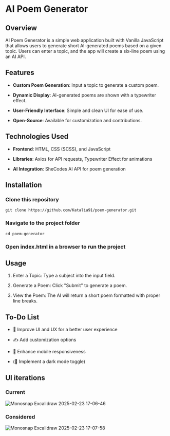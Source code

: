 # AI Poem Generator

## Overview

AI Poem Generator is a simple web application built with Vanilla JavaScript that allows users to generate short AI-generated poems based on a given topic. Users can enter a topic, and the app will create a six-line poem using an AI API.

## Features

* **Custom Poem Generation**: Input a topic to generate a custom poem.

* **Dynamic Display**: AI-generated poems are shown with a typewriter effect.

* **User-Friendly Interface**: Simple and clean UI for ease of use.

* **Open-Source**: Available for customization and contributions.

## Technologies Used

* **Frontend**: HTML, CSS (SCSS), and JavaScript

* **Libraries**: Axios for API requests, Typewriter Effect for animations

* **AI Integration**: SheCodes AI API for poem generation

## Installation


### Clone this repository
~~~~
git clone https://github.com/Katalia91/poem-generator.git
~~~~

### Navigate to the project folder
~~~~
cd poem-generator
~~~~

### Open index.html in a browser to run the project


## Usage

1. Enter a Topic: Type a subject into the input field.

2. Generate a Poem: Click "Submit" to generate a poem.

3. View the Poem: The AI will return a short poem formatted with proper line breaks.

## To-Do List

* 🎨 Improve UI and UX for a better user experience

* ✍️ Add customization options

* 📱 Enhance mobile responsiveness

* (🌙 Implement a dark mode toggle)

## UI iterations
### Current
![Monosnap Excalidraw 2025-02-23 17-06-46](https://github.com/user-attachments/assets/68b8777c-445f-4ac4-814d-4b7e7b622141)

### Considered
![Monosnap Excalidraw 2025-02-23 17-07-58](https://github.com/user-attachments/assets/f388af57-e22f-4eb7-81bc-7096c2566268)
